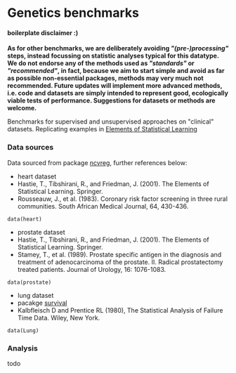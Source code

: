 # Genetics benchmarks
#### boilerplate disclaimer :)
__As for other benchmarks, we are deliberately avoiding *"(pre-)processing"* steps, instead focussing on statistic analyses typical for this datatype. We do not endorse any of the methods used as *"standards"* or *"recommended"*, in fact, because we aim to start simple and avoid as far as possible non-essential packages, methods may very much not recommended. Future updates will implement more advanced methods, i.e. code and datasets are simply intended to represent good, ecologically viable tests of performance. Suggestions for datasets or methods are welcome.__

Benchmarks for supervised and unsupervised approaches on "clinical" datasets. Replicating examples in [Elements of Statistical Learning](http://www.e-booksdirectory.com/details.php?ebook=3267)

### Data sources
Data sourced from package [ncvreg](http://cran.r-project.org/web/packages/ncvreg/ncvreg.pdf), further references below:

- heart dataset
 - Hastie, T., Tibshirani, R., and Friedman, J. (2001). The Elements of Statistical Learning. Springer. 
 - Rousseauw, J., et al. (1983). Coronary risk factor screening in three rural communities. South African Medical Journal, 64, 430-436.
 ```{r}
 data(heart)
 ```
- prostate dataset
 - Hastie, T., Tibshirani, R., and Friedman, J. (2001). The Elements of Statistical Learning. Springer. 
 - Stamey, T., et al. (1989). Prostate specific antigen in the diagnosis and treatment of adenocarcinoma of the prostate. II. Radical prostatectomy treated patients. Journal of Urology, 16: 1076-1083.
 ```{r}
 data(prostate)
 ```
- lung dataset
 - pacakge [survival](http://CRAN.R-project.org/package=survival)
 - Kalbfleisch D and Prentice RL (1980), The Statistical Analysis of Failure Time Data. Wiley, New York.
 ```{r}
 data(Lung)
 ```
 
 ### Analysis
 
 todo
 
 ###